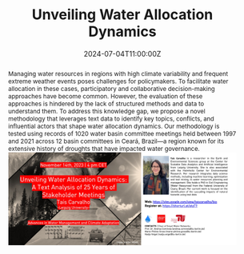 ---
title: 'Unveiling Water Allocation Dynamics'

event: Advances in Water Management and Climate Adaptation - Lecture Series
event_url: https://www.tu.berlin/en/swn/study-and-teaching/courses/advances-in-water-management-and-climate-adaptation

location: Online
address:
  country: Germany

summary: 'The lecture series on "Advances in Water Management and Climate Adaptation" is a comprehensive course designed to explore the latest techniques, tools, technologies, strategies, and policies in managing water resources and adapting to the challenges posed by climate change.'
abstract: 'Managing water resources in regions with high climate variability and frequent extreme weather events poses challenges for policymakers. To facilitate water allocation in these cases, participatory and collaborative decision-making approaches have become common. However, the evaluation of these approaches is hindered by the lack of structured methods and data to understand them. To address this knowledge gap, we propose a novel methodology that leverages text data to identify key topics, conflicts, and influential actors that shape water allocation dynamics. Our methodology is tested using records of 1020 water basin committee meetings held between 1997 and 2021 across 12 basin committees in Ceará, Brazil—a region known for its extensive history of droughts that have impacted water governance.
![Image alt](banner.png)'

# Talk start and end times.
#   End time can optionally be hidden by prefixing the line with `#`.
date: '2024-07-04T11:00:00Z'
date_end: '2024-07-04T12:00:00Z'
all_day: false

# Schedule page publish date (NOT talk date).
publishDate: '2017-01-01T00:00:00Z'

authors: []
tags: []

# Is this a featured talk? (true/false)
featured: false

image:
  caption: ''
  focal_point: Right
  preview_only: true

links:
#  - icon: twitter
#    icon_pack: fab
#    name: Follow
#    url: https://x.com/Sca_DS/status/1807730876656037993
#url_code: ''
#url_pdf: ''
url_slides: 'uploads/Talk_23_TU_Berlin_Unveiling-water-allocation-dynamics.pdf'
url_video: ''

# Markdown Slides (optional).
#   Associate this talk with Markdown slides.
#   Simply enter your slide deck's filename without extension.
#   E.g. `slides = "example-slides"` references `content/slides/example-slides.md`.
#   Otherwise, set `slides = ""`.
# slides: ""

# Projects (optional).
#   Associate this post with one or more of your projects.
#   Simply enter your project's folder or file name without extension.
#   E.g. `projects = ["internal-project"]` references `content/project/deep-learning/index.md`.
#   Otherwise, set `projects = []`.
#projects: 
#  - example
---